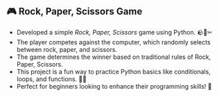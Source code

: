 ## 🎮 Rock, Paper, Scissors Game

- Developed a simple *Rock, Paper, Scissors* game using Python. 🪨📄✂
- The player competes against the computer, which randomly selects between rock, paper, and scissors.
- The game determines the winner based on traditional rules of Rock, Paper, Scissors.
- This project is a fun way to practice Python basics like conditionals, loops, and functions. 🧑‍💻
- Perfect for beginners looking to enhance their programming skills! 🎉

